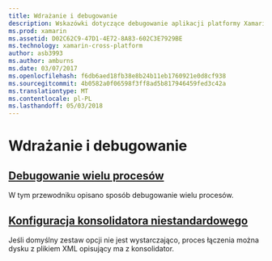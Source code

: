 ```yaml
---
title: Wdrażanie i debugowanie
description: Wskazówki dotyczące debugowanie aplikacji platformy Xamarin i zmienianie konfiguracji wdrożenia.
ms.prod: xamarin
ms.assetid: D02C62C9-47D1-4E72-8A83-602C3E7929BE
ms.technology: xamarin-cross-platform
author: asb3993
ms.author: amburns
ms.date: 03/07/2017
ms.openlocfilehash: f6db6aed18fb38e8b24b11eb1760921e0d8cf938
ms.sourcegitcommit: 4b0582a0f06598f3ff8ad5b817946459fed3c42a
ms.translationtype: MT
ms.contentlocale: pl-PL
ms.lasthandoff: 05/03/2018
---
```

# <a name="deployment--debugging"></a>Wdrażanie i debugowanie

## <a name="multi-process-debuggingmulti-process-debuggingmd"></a>[Debugowanie wielu procesów](multi-process-debugging.md)

W tym przewodniku opisano sposób debugowanie wielu procesów.

## <a name="custom-linker-configurationlinkermd"></a>[Konfiguracja konsolidatora niestandardowego](linker.md)

Jeśli domyślny zestaw opcji nie jest wystarczająco, proces łączenia można dysku z plikiem XML opisujący ma z konsolidator.